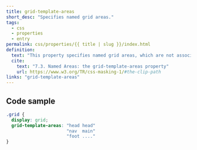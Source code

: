 ```yaml
---
title: grid-template-areas
short_desc: "Specifies named grid areas."
tags:
  - css
  - properties
  - entry
permalink: css/properties/{{ title | slug }}/index.html
definition:
  text: "This property specifies named grid areas, which are not associated with any particular grid item, but can be referenced from the grid-placement properties."
  cite:
    text: "7.3. Named Areas: the grid-template-areas property"
    url: https://www.w3.org/TR/css-masking-1/#the-clip-path
links: "grid-template-areas"
---
```


<h2 class="h3"><span>Code sample</span></h2>

```css
.grid {
  display: grid;
  grid-template-areas: "head head"
                       "nav  main"
                       "foot ...."
}
```
